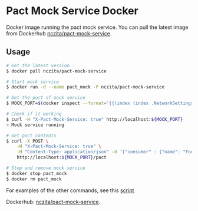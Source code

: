 # Pact Mock Service Docker

Docker image running the pact mock service.
You can pull the latest image from Dockerhub [nczita/pact-mock-service](https://hub.docker.com/r/nczita/pact-mock-service).

## Usage

```sh
# Get the latest version
$ docker pull nczita/pact-mock-service

# Start mock service
$ docker run -d --name pact_mock -P nczita/pact-mock-service

# Get the port of mock service
$ MOCK_PORT=$(docker inspect --format='{{(index (index .NetworkSettings.Ports "8077/tcp") 0).HostPort}}' pact_mock)

# Check if it working
$ curl -H "X-Pact-Mock-Service: true" http://localhost:${MOCK_PORT}
> Mock service running

# Get pact contents
$ curl -X POST \
    -H "X-Pact-Mock-Service: true" \
    -H "Content-Type: application/json" -d '{"consumer" : {"name": "Foo"}, "provider": {"name": "Bar"}}' \
    http://localhost:${MOCK_PORT}/pact

# Stop and remove mock service
$ docker stop pact_mock
$ docker rm pact_mock
```

For examples of the other commands, see this [script](https://github.com/pact-foundation/pact-mock_service/blob/master/script/example.sh)

Dockerhub: [nczita/pact-mock-service](https://hub.docker.com/r/nczita/pact-mock-service).
